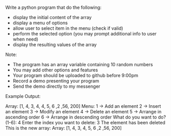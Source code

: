Write a python program that do the following:

- display the initial content of the array
- display a menu of options
- allow user to select item in the menu (check if valid)
- perform the selected option (you may prompt additional info to user when need)
- display the resulting values of the array


Note: 
- The program has an array variable containing 10 random numbers
- You may add other options and features
- Your program should be uploaded to github before 9:00pm
- Record a demo presenting your program
- Send the demo directly to my messenger

Example Output:

Array: [1, 4, 3, 4, 4, 5, 6 ,2 ,56, 200]
Menu:
 1 -> Add an element
 2 -> Insert an element
 3 -> Modify an element
 4 -> Delete an element
 5 -> Arrange in ascending order
 6 -> Arrange in descending order
What do you want to do? (1-6): 4
Enter the index you want to delete: 3
The element has been deleted
This is the new array: Array: [1, 4, 3, 4, 5, 6 ,2 ,56, 200]
